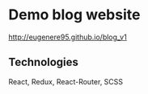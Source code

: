# Demo blog website
http://eugenere95.github.io/blog_v1

## Technologies
React, Redux, React-Router, SCSS
